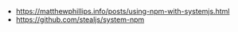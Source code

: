 - https://matthewphillips.info/posts/using-npm-with-systemjs.html
- https://github.com/stealjs/system-npm
